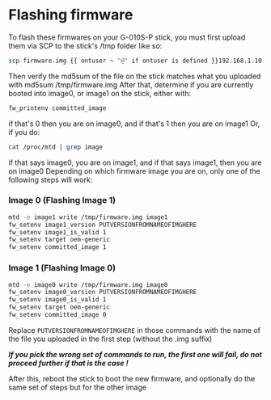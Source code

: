 # Flashing firmware

To flash these firmwares on your G-010S-P stick, you must first upload them via SCP to the stick's /tmp folder like so:

```sh
scp firmware.img {{ ontuser ~ "@" if ontuser is defined }}192.168.1.10:/tmp/firmware.img
```

Then verify the md5sum of the file on the stick matches what you uploaded with md5sum /tmp/firmware.img
After that, determine if you are currently booted into image0, or image1 on the stick, either with:

```sh
fw_printenv committed_image
```

if that's 0 then you are on image0, and if that's 1 then you are on image1
Or, if you do:

```sh
cat /proc/mtd | grep image
```

if that says image0, you are on image1, and if that says image1, then you are on image0
Depending on which firmware image you are on, only one of the following steps will work:

### Image 0 (Flashing Image 1)

```sh
mtd -e image1 write /tmp/firmware.img image1
fw_setenv image1_version PUTVERSIONFROMNAMEOFIMGHERE
fw_setenv image1_is_valid 1
fw_setenv target oem-generic
fw_setenv committed_image 1
```

### Image 1 (Flashing Image 0)

```sh
mtd -e image0 write /tmp/firmware.img image0
fw_setenv image0_version PUTVERSIONFROMNAMEOFIMGHERE
fw_setenv image0_is_valid 1
fw_setenv target oem-generic
fw_setenv committed_image 0
```

Replace `PUTVERSIONFROMNAMEOFIMGHERE` in those commands with the name of the file you uploaded in the first step (without the .img suffix)

***If you pick the wrong set of commands to run, the first one will fail, do not proceed further if that is the case !***

After this, reboot the stick to boot the new firmware, and optionally do the same set of steps but for the other image